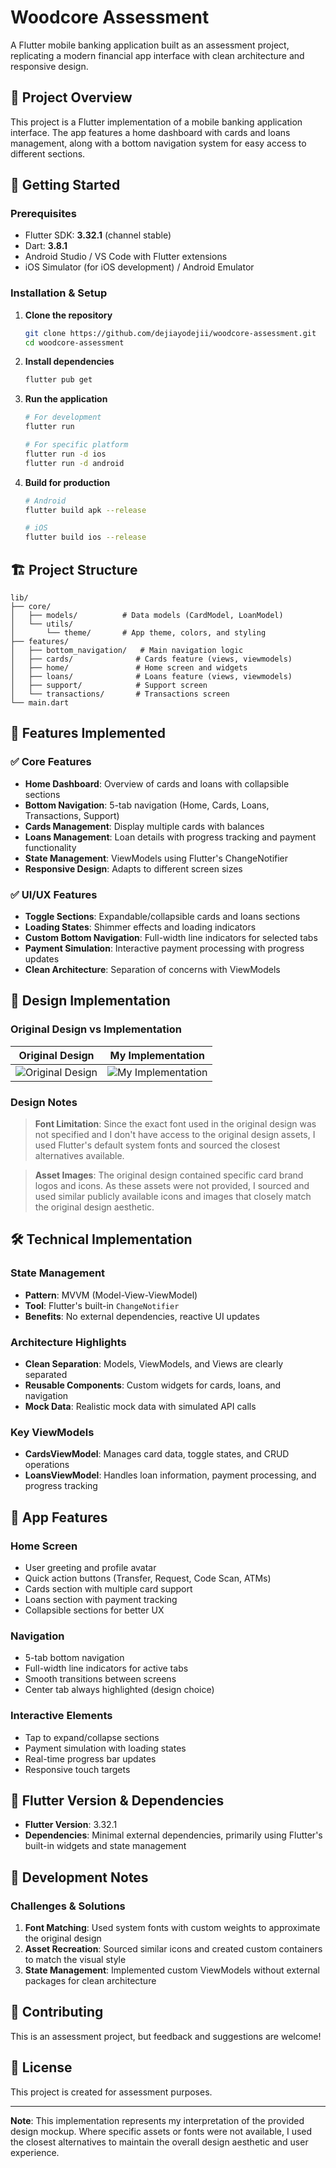 # Woodcore Assessment

A Flutter mobile banking application built as an assessment project, replicating a modern financial app interface with clean architecture and responsive design.

## 📱 Project Overview

This project is a Flutter implementation of a mobile banking application interface. The app features a home dashboard with cards and loans management, along with a bottom navigation system for easy access to different sections.

## 🚀 Getting Started

### Prerequisites

- Flutter SDK: **3.32.1** (channel stable)
- Dart: **3.8.1**
- Android Studio / VS Code with Flutter extensions
- iOS Simulator (for iOS development) / Android Emulator

### Installation & Setup

1. **Clone the repository**
   ```bash
   git clone https://github.com/dejiayodejii/woodcore-assessment.git
   cd woodcore-assessment
   ```

2. **Install dependencies**
   ```bash
   flutter pub get
   ```

3. **Run the application**
   ```bash
   # For development
   flutter run
   
   # For specific platform
   flutter run -d ios
   flutter run -d android
   ```

4. **Build for production**
   ```bash
   # Android
   flutter build apk --release
   
   # iOS
   flutter build ios --release
   ```

## 🏗️ Project Structure

```
lib/
├── core/
│   ├── models/          # Data models (CardModel, LoanModel)
│   └── utils/
│       └── theme/       # App theme, colors, and styling
├── features/
│   ├── bottom_navigation/   # Main navigation logic
│   ├── cards/              # Cards feature (views, viewmodels)
│   ├── home/               # Home screen and widgets
│   ├── loans/              # Loans feature (views, viewmodels)
│   ├── support/            # Support screen
│   └── transactions/       # Transactions screen
└── main.dart
```

## 🎯 Features Implemented

### ✅ Core Features
- **Home Dashboard**: Overview of cards and loans with collapsible sections
- **Bottom Navigation**: 5-tab navigation (Home, Cards, Loans, Transactions, Support)
- **Cards Management**: Display multiple cards with balances
- **Loans Management**: Loan details with progress tracking and payment functionality
- **State Management**: ViewModels using Flutter's ChangeNotifier
- **Responsive Design**: Adapts to different screen sizes

### ✅ UI/UX Features
- **Toggle Sections**: Expandable/collapsible cards and loans sections
- **Loading States**: Shimmer effects and loading indicators
- **Custom Bottom Navigation**: Full-width line indicators for selected tabs
- **Payment Simulation**: Interactive payment processing with progress updates
- **Clean Architecture**: Separation of concerns with ViewModels

## 🎨 Design Implementation

### Original Design vs Implementation

| Original Design | My Implementation |
|----------------|-------------------|
| ![Original Design](assets/images/original_design.png) | ![My Implementation](assets/images/my_implementation.png) |

### Design Notes

> **Font Limitation**: Since the exact font used in the original design was not specified and I don't have access to the original design assets, I used Flutter's default system fonts and sourced the closest alternatives available.

> **Asset Images**: The original design contained specific card brand logos and icons. As these assets were not provided, I sourced and used similar publicly available icons and images that closely match the original design aesthetic.


## 🛠️ Technical Implementation

### State Management
- **Pattern**: MVVM (Model-View-ViewModel)
- **Tool**: Flutter's built-in `ChangeNotifier`
- **Benefits**: No external dependencies, reactive UI updates

### Architecture Highlights
- **Clean Separation**: Models, ViewModels, and Views are clearly separated
- **Reusable Components**: Custom widgets for cards, loans, and navigation
- **Mock Data**: Realistic mock data with simulated API calls

### Key ViewModels
- **CardsViewModel**: Manages card data, toggle states, and CRUD operations
- **LoansViewModel**: Handles loan information, payment processing, and progress tracking

## 📱 App Features

### Home Screen
- User greeting and profile avatar
- Quick action buttons (Transfer, Request, Code Scan, ATMs)
- Cards section with multiple card support
- Loans section with payment tracking
- Collapsible sections for better UX

### Navigation
- 5-tab bottom navigation
- Full-width line indicators for active tabs
- Smooth transitions between screens
- Center tab always highlighted (design choice)

### Interactive Elements
- Tap to expand/collapse sections
- Payment simulation with loading states
- Real-time progress bar updates
- Responsive touch targets

## 🔧 Flutter Version & Dependencies

- **Flutter Version**: 3.32.1
- **Dependencies**: Minimal external dependencies, primarily using Flutter's built-in widgets and state management

## 📝 Development Notes

### Challenges & Solutions
1. **Font Matching**: Used system fonts with custom weights to approximate the original design
2. **Asset Recreation**: Sourced similar icons and created custom containers to match the visual style
3. **State Management**: Implemented custom ViewModels without external packages for clean architecture


## 🤝 Contributing

This is an assessment project, but feedback and suggestions are welcome!

## 📄 License

This project is created for assessment purposes.

---

**Note**: This implementation represents my interpretation of the provided design mockup. Where specific assets or fonts were not available, I used the closest alternatives to maintain the overall design aesthetic and user experience.